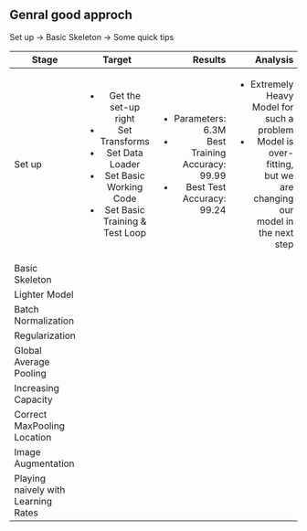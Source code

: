 
## Genral good approch 
Set up -> Basic Skeleton -> 
Some quick tips

| Stage        | Target           | Results  | Analysis  | 
| ------------- |:-------------:| -----:|-----:|
| Set up   | <ul><li>Get the set-up right</li><li>Set Transforms</li><li>Set Data Loader</li><li>Set Basic Working Code</li><li>Set Basic Training  & Test Loop</li></ul> | <ul><li>Parameters: 6.3M</li><li>Best Training Accuracy: 99.99</li><li>Best Test Accuracy: 99.24</li></ul>|<ul><li>Extremely Heavy Model for such a problem</li><li>Model is over-fitting, but we are changing our model in the next step</li></ul> | 
| Basic Skeleton  |  | | | 
| Lighter Model  |  | | | 
| Batch Normalization  |  | | | 
| Regularization  |  | | | 
| Global Average Pooling  |  | | | 
| Increasing Capacity  |  | | | 
| Correct MaxPooling Location  |  | | | 
| Image Augmentation  |  | | | 
| Playing naively with Learning Rates  |  | | | 
